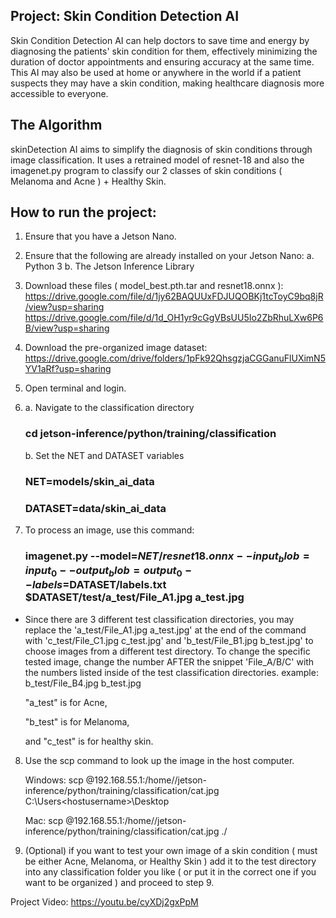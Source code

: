 ## Project: Skin Condition Detection AI

Skin Condition Detection AI can help doctors to save time and energy by diagnosing the patients' skin condition for them, effectively minimizing the duration of doctor appointments and ensuring accuracy at the same time. This AI may also be used at home or anywhere in the world if a patient suspects they may have a skin condition, making healthcare diagnosis more accessible to everyone.

## The Algorithm
skinDetection AI aims to simplify the diagnosis of skin conditions through image classification. It uses a retrained model of resnet-18 and also the imagenet.py program to classify our 2 classes of skin conditions ( Melanoma and Acne ) + Healthy Skin.

## How to run the project:

1. Ensure that you have a Jetson Nano.
2. Ensure that the following are already installed on your Jetson Nano:
   a. Python 3
   b. The Jetson Inference Library

3. Download these files ( model_best.pth.tar and resnet18.onnx ):
   https://drive.google.com/file/d/1jy62BAQUUxFDJUQOBKj1tcToyC9bq8jR/view?usp=sharing
   https://drive.google.com/file/d/1d_OH1yr9cGgVBsUU5Io2ZbRhuLXw6P6B/view?usp=sharing

4. Download the pre-organized image dataset:
   https://drive.google.com/drive/folders/1pFk92QhsgzjaCGGanuFlUXimN5YV1aRf?usp=sharing
   
5. Open terminal and login.

6. a. Navigate to the classification directory
   ### cd jetson-inference/python/training/classification

   b. Set the NET and DATASET variables
   ### NET=models/skin_ai_data
   ### DATASET=data/skin_ai_data

7. To process an image, use this command:
   ### imagenet.py --model=$NET/resnet18.onnx --input_blob=input_0 --output_blob=output_0 --labels=$DATASET/labels.txt $DATASET/test/a_test/File_A1.jpg a_test.jpg

* Since there are 3 different test classification directories, you may replace the 'a_test/File_A1.jpg a_test.jpg' at the end of the command with 'c_test/File_C1.jpg c_test.jpg' and 'b_test/File_B1.jpg b_test.jpg' to choose images from a different test directory. To change the specific tested image, change the number AFTER the snippet 'File_A/B/C' with the numbers listed inside of the test classification directories. example: b_test/File_B4.jpg b_test.jpg

  "a_test" is for Acne,

  "b_test" is for Melanoma,

  and "c_test" is for healthy skin.

8. Use the scp command to look up the image in the host computer.

   Windows:
scp <nanousername>@192.168.55.1:/home/<nanousername>/jetson-inference/python/training/classification/cat.jpg C:\Users\<hostusername>\Desktop

   Mac:
scp <nanousername>@192.168.55.1:/home/<nanousername>/jetson-inference/python/training/classification/cat.jpg ./

    
10. (Optional) if you want to test your own image of a skin condition ( must be either Acne, Melanoma, or Healthy Skin ) add it to the test directory into any classification folder you like ( or put it in the correct one if you want to be organized ) and proceed to step 9.

Project Video: https://youtu.be/cyXDj2gxPpM
